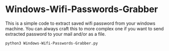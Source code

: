 # Windows-Wifi-Passwords-Grabber

This is a simple code to extract saved wifi password from your windows machine. You can always craft this to more complex one if you want to send extracted password to your mail and/or as a file.

```
python3 Windows-Wifi-Passwords-Grabber.py
```
